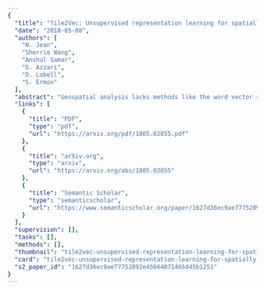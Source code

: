 ```yaml
---
{
  "title": "Tile2Vec: Unsupervised representation learning for spatially distributed data",
  "date": "2018-05-08",
  "authors": [
    "N. Jean",
    "Sherrie Wang",
    "Anshul Samar",
    "G. Azzari",
    "D. Lobell",
    "S. Ermon"
  ],
  "abstract": "Geospatial analysis lacks methods like the word vector representations and pre-trained networks that significantly boost performance across a wide range of natural language and computer vision tasks. To fill this gap, we introduce Tile2Vec, an unsupervised representation learning algorithm that extends the distributional hypothesis from natural language -- words appearing in similar contexts tend to have similar meanings -- to spatially distributed data. We demonstrate empirically that Tile2Vec learns semantically meaningful representations on three datasets. Our learned representations significantly improve performance in downstream classification tasks and, similar to word vectors, visual analogies can be obtained via simple arithmetic in the latent space.",
  "links": [
    {
      "title": "PDF",
      "type": "pdf",
      "url": "https://arxiv.org/pdf/1805.02855.pdf"
    },
    {
      "title": "arXiv.org",
      "type": "arxiv",
      "url": "https://arxiv.org/abs/1805.02855"
    },
    {
      "title": "Semantic Scholar",
      "type": "semanticscholar",
      "url": "https://www.semanticscholar.org/paper/1627d36ec9ae77752092e45664071465d45b1251"
    }
  ],
  "supervision": [],
  "tasks": [],
  "methods": [],
  "thumbnail": "tile2vec-unsupervised-representation-learning-for-spatially-distributed-data-thumb.jpg",
  "card": "tile2vec-unsupervised-representation-learning-for-spatially-distributed-data-card.jpg",
  "s2_paper_id": "1627d36ec9ae77752092e45664071465d45b1251"
}
---
```


